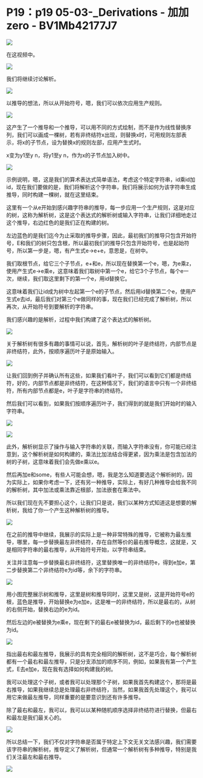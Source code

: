 # P19：p19 05-03-_Derivations - 加加zero - BV1Mb42177J7

![](img/b9d6e8e5d5ebb2e99841f0b77aa7d0ea_0.png)

在这视频中。

![](img/b9d6e8e5d5ebb2e99841f0b77aa7d0ea_2.png)

我们将继续讨论解析。

![](img/b9d6e8e5d5ebb2e99841f0b77aa7d0ea_4.png)

以推导的想法，所以从开始符号，嗯，我们可以依次应用生产规则。

![](img/b9d6e8e5d5ebb2e99841f0b77aa7d0ea_6.png)

这产生了一个推导和一个推导，可以用不同的方式绘制，而不是作为线性替换序列，我们可以画成一棵树，若有非终结符x出现，则替换x时，可用规则左部表示，将x的子节点，设为替换x的规则左部，应用产生式时。

x变为y1至y n，将y1至y n，作为x的子节点加入树中。

![](img/b9d6e8e5d5ebb2e99841f0b77aa7d0ea_8.png)

示例说明，嗯，这是我们的算术表达式简单语法，考虑这个特定字符串，id乘id加id，现在我们要做的是，我们将解析这个字符串，我们将展示如何为该字符串生成推导，同时构建一棵树，就在这里结束。

这里有一个从e开始到感兴趣字符串的推导，每一步应用一个生产规则，这是对应的树，这称为解析树，这是这个表达式的解析树或输入字符串，让我们详细地走过这个推导，右边红色的是我们正在构建的树。

左边蓝色的是我们迄今为止采取的推导步骤，因此，最初我们的推导只包含开始符号，E和我们的树只包含根，所以最初我们的推导只包含开始符号，也是起始符号，所以第一步是，嗯，有产生式e->e+e，意思是，在树中。

我们取根节点，给它三个子节点，e+和e，所以现在替换第一个e，嗯，为e乘z，使用产生式e->e乘e，这意味着我们取树中第一个e，给它3个子节点，每个e一次，继续，我们取这里剩下的第一个e，用id替换它。

这意味着我们让id成为树中左起第一个e的子节点，然后用id替换第二个e，使用产生式e去id，最后我们对第三个e做同样的事，现在我们已经完成了解析树，所以再次，从开始符号到要解析的字符串。

我们感兴趣的是解析，过程中我们构建了这个表达式的解析树。

![](img/b9d6e8e5d5ebb2e99841f0b77aa7d0ea_10.png)

关于解析树有很多有趣的事情可以说，首先，解析树的叶子是终结符，内部节点是非终结符，此外，按顺序遍历叶子是原始输入。



![](img/b9d6e8e5d5ebb2e99841f0b77aa7d0ea_12.png)

让我们回到例子并确认所有这些，如果我们看叶子，我们可以看到它们都是终结符，好的，内部节点都是非终结符，在这种情况下，我们的语言中只有一个非终结符，所有内部节点都是e，叶子是字符串的终结符。

然后我们可以看到，如果我们按顺序遍历叶子，我们得到的就是我们开始时的输入字符串。

![](img/b9d6e8e5d5ebb2e99841f0b77aa7d0ea_14.png)

![](img/b9d6e8e5d5ebb2e99841f0b77aa7d0ea_15.png)

此外，解析树显示了操作与输入字符串的关联，而输入字符串没有，你可能已经注意到，这个解析树是如何构建的，乘法比加法结合得更紧，因为乘法是包含加法的树的子树，这意味着我们会先做e乘以e。

然后再加e和some，有些人可能会想，嗯，我是怎么知道要选这个解析树的，因为实际上，如果你考虑一下，还有另一种推导，实际上，有好几种推导会给我不同的解析树，其中加法或乘法靠近根部，加法嵌套在乘法中。

所以我们现在先不要担心这个，让我们只是说，我们以某种方式知道这是想要的解析树，我给了你一个产生这种解析树的推导。



![](img/b9d6e8e5d5ebb2e99841f0b77aa7d0ea_17.png)

在之前的推导中继续，我展示的实际上是一种非常特殊的推导，它被称为最左推导，哪里，每一步替换最左非终结符，存在自然等价的最右推导概念，这就是，又是相同字符串的最右推导，从开始符号开始，以字符串结束。

关注并注意每一步替换最右非终结符，这里替换唯一的非终结符e，得到e加e，第二步替换第二个非终结符e为id等，余下的字符串。



![](img/b9d6e8e5d5ebb2e99841f0b77aa7d0ea_19.png)

用小图完整展示树和推导，这里是树和推导同时，这里又是树，这是开始符号e的根，蓝色是推导，开始替换e为e加e，这是唯一的非终结符，所以是最右的，从树的右侧开始，替换右边的e为id。

然后左边的e被替换为e乘e，现在剩下的最右e被替换为id，最后剩下的e也被替换为id。

![](img/b9d6e8e5d5ebb2e99841f0b77aa7d0ea_21.png)

指出最右和最左推导，我展示的具有完全相同的解析树，这不是巧合，每个解析树都有一个最右和最左推导，只是分支添加的顺序不同，例如，如果我有第一个产生式，E去e加e，现在我有选择如何构建我的树。

我可以处理这个子树，或者我可以处理那个子树，如果我首先构建这个，那将是最右推导，如果我继续总是处理最右非终结符，当然，如果我首先处理这个，我可以用它来做最左推导，同样重要的是要意识到还有许多推导。

除了最右和最左，我可以，我可以以某种随机顺序选择非终结符进行替换，但最右和最左是我们最关心的。

![](img/b9d6e8e5d5ebb2e99841f0b77aa7d0ea_23.png)

所以总结一下，我们不仅对字符串是否属于特定上下文无关文法感兴趣，我们需要该字符串的解析树，推导定义了解析树，但通常一个解析树有多种推导，特别是我们关注最左和最右推导。



![](img/b9d6e8e5d5ebb2e99841f0b77aa7d0ea_25.png)
